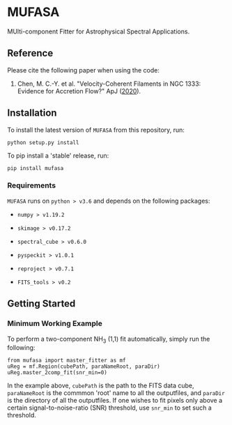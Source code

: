 # MUFASA
MUlti-component Fitter for Astrophysical Spectral Applications.

## Reference

Please cite the following paper when using the code:
1. Chen, M. C.-Y. et al. "Velocity-Coherent Filaments in NGC 1333: Evidence for Accretion Flow?" ApJ ([2020](https://ui.adsabs.harvard.edu/link_gateway/2020ApJ...891...84C/doi:10.3847/1538-4357/ab7378)).

## Installation

To install the latest version of ```MUFASA``` from this repository, run:

```
python setup.py install
```

To pip install a 'stable' release, run:
```
pip install mufasa
```
### Requirements

```MUFASA``` runs on ```python > v3.6``` and depends on the following packages:

- ```numpy > v1.19.2```

- ```skimage > v0.17.2```

- ```spectral_cube > v0.6.0```

- ```pyspeckit > v1.0.1```

- ```reproject > v0.7.1```

- ```FITS_tools > v0.2```


## Getting Started

### Minimum Working Example

To perform a two-component NH<sub>3</sub> (1,1) fit automatically, simply run the following: 

```
from mufasa import master_fitter as mf
uReg = mf.Region(cubePath, paraNameRoot, paraDir)
uReg.master_2comp_fit(snr_min=0)
```

In the example above, ```cubePath``` is the path to the FITS data cube, ```paraNameRoot``` is the commmon 'root' name to all the outputfiles, and ```paraDir``` is the directory of all the outputfiles. If one wishes to fit pixels only above a certain signal-to-noise-ratio (SNR) threshold, use ```snr_min``` to set such a threshold.




